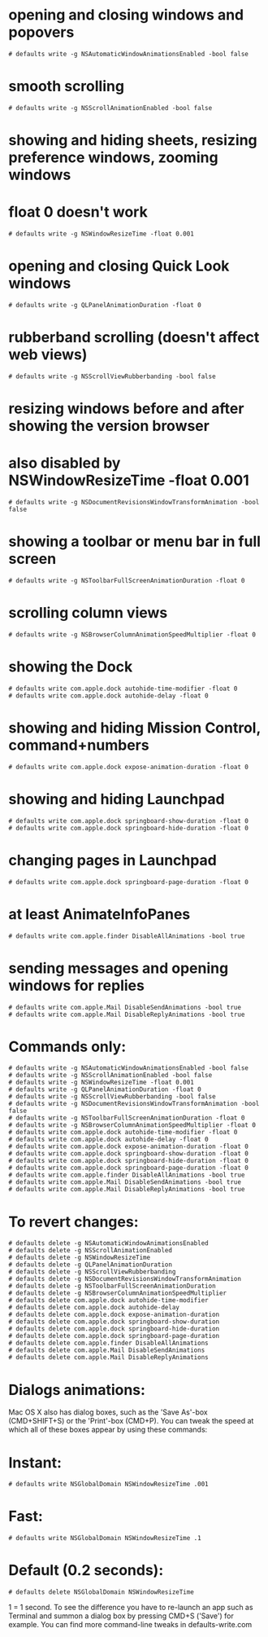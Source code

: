 # opening and closing windows and popovers
```shell
# defaults write -g NSAutomaticWindowAnimationsEnabled -bool false
```

# smooth scrolling
```shell
# defaults write -g NSScrollAnimationEnabled -bool false
```

# showing and hiding sheets, resizing preference windows, zooming windows
# float 0 doesn't work
```shell
# defaults write -g NSWindowResizeTime -float 0.001
```

# opening and closing Quick Look windows
```shell
# defaults write -g QLPanelAnimationDuration -float 0
```

# rubberband scrolling (doesn't affect web views)
```shell
# defaults write -g NSScrollViewRubberbanding -bool false
```

# resizing windows before and after showing the version browser
# also disabled by NSWindowResizeTime -float 0.001
```shell
# defaults write -g NSDocumentRevisionsWindowTransformAnimation -bool false
```

# showing a toolbar or menu bar in full screen
```shell
# defaults write -g NSToolbarFullScreenAnimationDuration -float 0
```

# scrolling column views
```shell
# defaults write -g NSBrowserColumnAnimationSpeedMultiplier -float 0
```

# showing the Dock
```shell
# defaults write com.apple.dock autohide-time-modifier -float 0
# defaults write com.apple.dock autohide-delay -float 0
```

# showing and hiding Mission Control, command+numbers
```shell
# defaults write com.apple.dock expose-animation-duration -float 0
```

# showing and hiding Launchpad
```shell
# defaults write com.apple.dock springboard-show-duration -float 0
# defaults write com.apple.dock springboard-hide-duration -float 0
```

# changing pages in Launchpad
```shell
# defaults write com.apple.dock springboard-page-duration -float 0
```

# at least AnimateInfoPanes
```shell
# defaults write com.apple.finder DisableAllAnimations -bool true
```

# sending messages and opening windows for replies
```shell
# defaults write com.apple.Mail DisableSendAnimations -bool true
# defaults write com.apple.Mail DisableReplyAnimations -bool true
```


# Commands only:
```shell
# defaults write -g NSAutomaticWindowAnimationsEnabled -bool false
# defaults write -g NSScrollAnimationEnabled -bool false
# defaults write -g NSWindowResizeTime -float 0.001
# defaults write -g QLPanelAnimationDuration -float 0
# defaults write -g NSScrollViewRubberbanding -bool false
# defaults write -g NSDocumentRevisionsWindowTransformAnimation -bool false
# defaults write -g NSToolbarFullScreenAnimationDuration -float 0
# defaults write -g NSBrowserColumnAnimationSpeedMultiplier -float 0
# defaults write com.apple.dock autohide-time-modifier -float 0
# defaults write com.apple.dock autohide-delay -float 0
# defaults write com.apple.dock expose-animation-duration -float 0
# defaults write com.apple.dock springboard-show-duration -float 0
# defaults write com.apple.dock springboard-hide-duration -float 0
# defaults write com.apple.dock springboard-page-duration -float 0
# defaults write com.apple.finder DisableAllAnimations -bool true
# defaults write com.apple.Mail DisableSendAnimations -bool true
# defaults write com.apple.Mail DisableReplyAnimations -bool true
```

# To revert changes:
```shell
# defaults delete -g NSAutomaticWindowAnimationsEnabled
# defaults delete -g NSScrollAnimationEnabled
# defaults delete -g NSWindowResizeTime
# defaults delete -g QLPanelAnimationDuration
# defaults delete -g NSScrollViewRubberbanding
# defaults delete -g NSDocumentRevisionsWindowTransformAnimation
# defaults delete -g NSToolbarFullScreenAnimationDuration
# defaults delete -g NSBrowserColumnAnimationSpeedMultiplier
# defaults delete com.apple.dock autohide-time-modifier
# defaults delete com.apple.dock autohide-delay
# defaults delete com.apple.dock expose-animation-duration
# defaults delete com.apple.dock springboard-show-duration
# defaults delete com.apple.dock springboard-hide-duration
# defaults delete com.apple.dock springboard-page-duration
# defaults delete com.apple.finder DisableAllAnimations
# defaults delete com.apple.Mail DisableSendAnimations
# defaults delete com.apple.Mail DisableReplyAnimations
```

# Dialogs animations:
Mac OS X also has dialog boxes, such as the 'Save As'-box (CMD+SHIFT+S) or the 'Print'-box (CMD+P). You can tweak the speed at which all of these boxes appear by using these commands:

# Instant:
```shell
# defaults write NSGlobalDomain NSWindowResizeTime .001
```

# Fast:
```shell
# defaults write NSGlobalDomain NSWindowResizeTime .1
```

# Default (0.2 seconds):
```shell
# defaults delete NSGlobalDomain NSWindowResizeTime
```

1 = 1 second. To see the difference you have to re-launch an app such as Terminal and summon a dialog box by pressing CMD+S ('Save') for example. You can find more command-line tweaks in defaults-write.com
